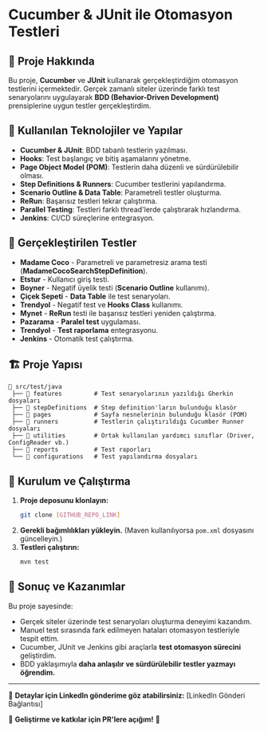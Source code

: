 # Cucumber & JUnit ile Otomasyon Testleri

## 📌 Proje Hakkında
Bu proje, **Cucumber** ve **JUnit** kullanarak gerçekleştirdiğim otomasyon testlerini içermektedir. Gerçek zamanlı siteler üzerinde farklı test senaryolarını uygulayarak **BDD (Behavior-Driven Development)** prensiplerine uygun testler gerçekleştirdim.

## 🔧 Kullanılan Teknolojiler ve Yapılar
- **Cucumber & JUnit**: BDD tabanlı testlerin yazılması.
- **Hooks**: Test başlangıç ve bitiş aşamalarını yönetme.
- **Page Object Model (POM)**: Testlerin daha düzenli ve sürdürülebilir olması.
- **Step Definitions & Runners**: Cucumber testlerini yapılandırma.
- **Scenario Outline & Data Table**: Parametreli testler oluşturma.
- **ReRun**: Başarısız testleri tekrar çalıştırma.
- **Parallel Testing**: Testleri farklı thread'lerde çalıştırarak hızlandırma.
- **Jenkins**: CI/CD süreçlerine entegrasyon.

## 🚀 Gerçekleştirilen Testler
- **Madame Coco** - Parametreli ve parametresiz arama testi (**MadameCocoSearchStepDefinition**).
- **Etstur** - Kullanıcı giriş testi.
- **Boyner** - Negatif üyelik testi (**Scenario Outline** kullanımı).
- **Çiçek Sepeti** - **Data Table** ile test senaryoları.
- **Trendyol** - Negatif test ve **Hooks Class** kullanımı.
- **Mynet** - **ReRun** testi ile başarısız testleri yeniden çalıştırma.
- **Pazarama** - **Paralel test** uygulaması.
- **Trendyol** - **Test raporlama** entegrasyonu.
- **Jenkins** - Otomatik test çalıştırma.

## 🏗 Proje Yapısı
```
📂 src/test/java
 ├── 📂 features         # Test senaryolarının yazıldığı Gherkin dosyaları
 ├── 📂 stepDefinitions  # Step definition'ların bulunduğu klasör
 ├── 📂 pages            # Sayfa nesnelerinin bulunduğu klasör (POM)
 ├── 📂 runners          # Testlerin çalıştırıldığı Cucumber Runner dosyaları
 ├── 📂 utilities        # Ortak kullanılan yardımcı sınıflar (Driver, ConfigReader vb.)
 ├── 📂 reports          # Test raporları
 └── 📂 configurations   # Test yapılandırma dosyaları
```

## 📎 Kurulum ve Çalıştırma
1. **Proje deposunu klonlayın:**
   ```sh
   git clone [GITHUB_REPO_LINK]
   ```
2. **Gerekli bağımlılıkları yükleyin.** (Maven kullanılıyorsa `pom.xml` dosyasını güncelleyin.)
3. **Testleri çalıştırın:**
   ```sh
   mvn test
   ```

## 📌 Sonuç ve Kazanımlar
Bu proje sayesinde:
- Gerçek siteler üzerinde test senaryoları oluşturma deneyimi kazandım.
- Manuel test sırasında fark edilmeyen hataları otomasyon testleriyle tespit ettim.
- Cucumber, JUnit ve Jenkins gibi araçlarla **test otomasyon sürecini** geliştirdim.
- BDD yaklaşımıyla **daha anlaşılır ve sürdürülebilir testler yazmayı öğrendim.**

---

🔗 **Detaylar için LinkedIn gönderime göz atabilirsiniz:** [LinkedIn Gönderi Bağlantısı]

📌 **Geliştirme ve katkılar için PR'lere açığım!** 🚀

